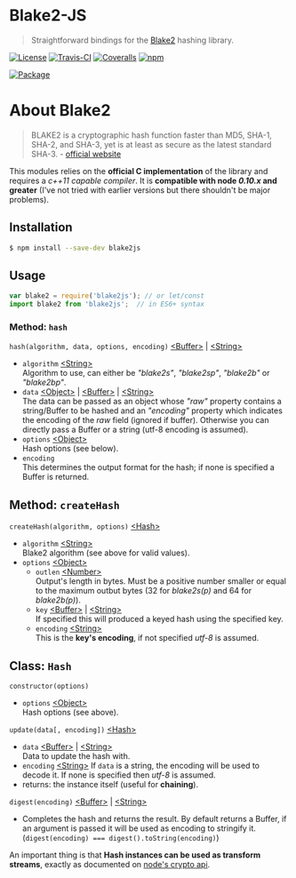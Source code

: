 # Blake2-JS
> Straightforward bindings for the [Blake2][] hashing library.

[![License](https://img.shields.io/npm/l/blake2js.svg)][license]
[![Travis-CI](https://img.shields.io/travis/zenekron/blake2js.svg)][travis]
[![Coveralls](https://img.shields.io/coveralls/zenekron/blake2js.svg)][coveralls]
[![npm](https://img.shields.io/npm/v/blake2js.svg)][npm]

[![Package](https://nodei.co/npm/blake2js.png?downloads=true&downloadRank=true&stars=true)][package]

# About Blake2
> BLAKE2 is a cryptographic hash function faster than MD5, SHA-1, SHA-2, and SHA-3, yet is at least as secure as the latest standard SHA-3. - [official website](blake2)

This modules relies on the **official C implementation** of the library and requires a _c++11 capable compiler_. It is **compatible with node _0.10.x_ and greater** (I've not tried with earlier versions but there shouldn't be major problems).

## Installation
```bash
$ npm install --save-dev blake2js
```

## Usage
```javascript
var blake2 = require('blake2js'); // or let/const
import blake2 from 'blake2js';  // in ES6+ syntax
```

### Method: `hash`
`hash(algorithm, data, options, encoding)` [&lt;Buffer&gt;] | [&lt;String&gt;]
- `algorithm` [&lt;String&gt;]  
  Algorithm to use, can either be _"blake2s"_, _"blake2sp"_, _"blake2b"_ or _"blake2bp"_.
- `data` [&lt;Object&gt;] | [&lt;Buffer&gt;] | [&lt;String&gt;]  
  The data can be passed as an object whose _"raw"_ property contains a string/Buffer to be hashed and an _"encoding"_ property which indicates the encoding of the _raw_ field (ignored if buffer).
  Otherwise you can directly pass a Buffer or a string (utf-8 encoding is assumed).
- `options` [&lt;Object&gt;]  
  Hash options (see below).
- `encoding`  
  This determines the output format for the hash; if none is specified a Buffer is returned.

## Method: `createHash`
`createHash(algorithm, options)` [&lt;Hash&gt;]
- `algorithm` [&lt;String&gt;]  
  Blake2 algorithm (see above for valid values).
- `options` [&lt;Object&gt;]
  - `outlen` [&lt;Number&gt;]  
    Output's length in bytes. Must be a positive number smaller or equal to the maximum outbut bytes (32 for _blake2s(p)_ and 64 for _blake2b(p)_).
  - `key` [&lt;Buffer&gt;] | [&lt;String&gt;]  
    If specified this will produced a keyed hash using the specified key.
  - `encoding` [&lt;String&gt;]  
    This is the **key's encoding**, if not specified _utf-8_ is assumed.

## Class: `Hash`
`constructor(options)`
- `options` [&lt;Object&gt;]  
  Hash options (see above).

`update(data[, encoding])` [&lt;Hash&gt;]
- `data` [&lt;Buffer&gt;] | [&lt;String&gt;]  
  Data to update the hash with.
- `encoding` [&lt;String&gt;]
  If `data` is a string, the encoding will be used to decode it. If none is specified then _utf-8_ is assumed.
- returns: the instance itself (useful for **chaining**).

`digest(encoding)` [&lt;Buffer&gt;] | [&lt;String&gt;]  
- Completes the hash and returns the result. By default returns a Buffer, if an argument is passed it will be used as encoding to stringify it. (`digest(encoding) === digest().toString(encoding)`)

An important thing is that **Hash instances can be used as transform streams**, exactly as documented on [node's crypto api](https://nodejs.org/api/crypto.html#crypto_class_hash).



[&lt;Hash&gt;]: #class-hash
[&lt;Buffer&gt;]: https://nodejs.org/api/buffer.html#buffer_class_buffer
[&lt;Number&gt;]: https://developer.mozilla.org/en/docs/Web/JavaScript/Data_structures#Number_type
[&lt;Object&gt;]: https://developer.mozilla.org/en/docs/Web/JavaScript/Data_structures#Objects
[&lt;String&gt;]: https://developer.mozilla.org/en/docs/Web/JavaScript/Data_structures#String_type

[blake2]: https://blake2.net/
[travis]: https://travis-ci.org/zenekron/blake2js
[coveralls]: https://coveralls.io/github/zenekron/blake2js
[license]: /LICENSE
[npm]: https://www.npmjs.com/
[package]: https://www.npmjs.com/package/blake2js
